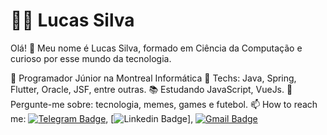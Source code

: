 # :man_technologist: Lucas Silva


Olá! 👋
Meu nome é Lucas Silva, formado em Ciência da Computação e curioso por esse mundo da tecnologia.

💼 Programador Júnior na Montreal Informática
💙 Techs: Java, Spring, Flutter, Oracle, JSF, entre outras.
📚 Estudando  JavaScript, VueJs.
💬 Pergunte-me sobre: tecnologia, memes, games e futebol.
📫 How to reach me: [![Telegram Badge](https://img.shields.io/badge/-Telegram-1ca0f1?style=flat-square&labelColor=1ca0f1&logo=telegram&logoColor=white&link=https://t.me/Lucas_75)](https://t.me/Lucas_75), [![Linkedin Badge](https://img.shields.io/badge/-LinkedIn-blue?style=flat-square&logo=Linkedin&logoColor=white&link=https://https://www.linkedin.com/in/lucas-silva-959102169/)], [![Gmail Badge](https://img.shields.io/badge/-Gmail-c14438?style=flat-square&logo=Gmail&logoColor=white&link=mailto:75.lucas.slima@gmail.com)](mailto:75.lucas.slima@gmail.com)
